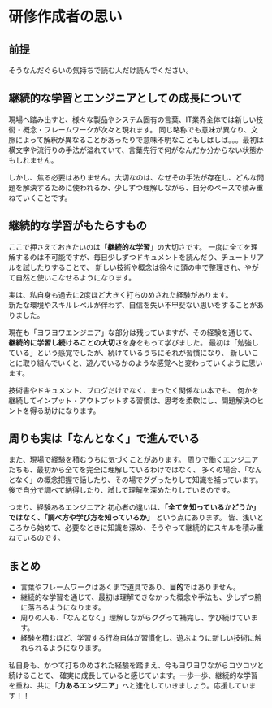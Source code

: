 # 研修作成者の思い

## 前提
そうなんだぐらいの気持ちで読む人だけ読んでください。

## 継続的な学習とエンジニアとしての成長について

現場へ踏み出すと、様々な製品やシステム固有の言葉、IT業界全体では新しい技術・概念・フレームワークが次々と現れます。
同じ略称でも意味が異なり、文脈によって解釈が異なることがあったりで意味不明なこともしばしば。。。最初は横文字や流行りの手法が溢れていて、言葉先行で何がなんだか分からない状態かもしれません。

しかし、焦る必要はありません。大切なのは、なぜその手法が存在し、どんな問題を解決するために使われるか、少しずつ理解しながら、自分のペースで積み重ねていくことです。

## 継続的な学習がもたらすもの

ここで押さえておきたいのは「**継続的な学習**」の大切さです。
一度に全てを理解するのは不可能ですが、毎日少しずつドキュメントを読んだり、チュートリアルを試したりすることで、
新しい技術や概念は徐々に頭の中で整理され、やがて自然と使いこなせるようになります。

実は、私自身も過去に2度ほど大きく打ちのめされた経験があります。  
新たな環境やスキルレベルが伴わず、自信を失い不甲斐ない思いをすることがありました。

現在も「ヨワヨワエンジニア」な部分は残っていますが、その経験を通じて、
**継続的に学習し続けることの大切さ**を身をもって学びました。
最初は「勉強している」という感覚でしたが、続けているうちにそれが習慣になり、
新しいことに取り組んでいくと、遊んでいるかのような感覚へと変わっていくように思います。

技術書やドキュメント、ブログだけでなく、まったく関係ない本でも、
何かを継続してインプット・アウトプットする習慣は、思考を柔軟にし、問題解決のヒントを得る助けになります。

## 周りも実は「なんとなく」で進んでいる

また、現場で経験を積むうちに気づくことがあります。
周りで働くエンジニアたちも、最初から全てを完全に理解しているわけではなく、
多くの場合、「なんとなく」の概念把握で話したり、その場でググったりして知識を補っています。
後で自分で調べて納得したり、試して理解を深めたりしているのです。

つまり、経験あるエンジニアと初心者の違いは、**「全てを知っているかどうか」ではなく、「調べ方や学び方を知っているか」** という点にあります。
皆、浅いところから始めて、必要なときに知識を深め、そうやって継続的にスキルを積み重ねているのです。

## まとめ

- 言葉やフレームワークはあくまで道具であり、**目的**ではありません。
- 継続的な学習を通じて、最初は理解できなかった概念や手法も、少しずつ腑に落ちるようになります。
- 周りの人も、「なんとなく」理解しながらググって補完し、学び続けています。
- 経験を積むほど、学習する行為自体が習慣化し、遊ぶように新しい技術に触れられるようになります。

私自身も、かつて打ちのめされた経験を踏まえ、今もヨワヨワながらコツコツと続けることで、
確実に成長していると感じています。一歩一歩、継続的な学習を重ね、共に「**力あるエンジニア**」へと進化していきましょう。応援しています！！

